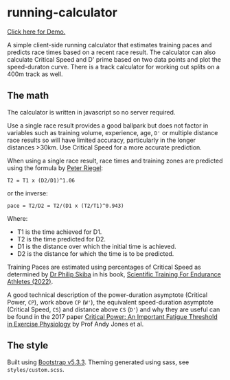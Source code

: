 # running-calculator

[Click here for Demo.](https://calculator.chironapp.com/)

A simple client-side running calculator that estimates training paces and predicts race times based on a recent race result. The calculator can also calculate Critical Speed and D' prime based on two data points and plot the speed-duraton curve. There is a track calculator for working out splits on a 400m track as well.

## The math

The calculator is written in javascript so no server required.

Use a single race result provides a good ballpark but does not factor in variables such as training volume, experience, age, `D'` or multiple distance race results so will have limited accuracy, particularly in the longer distances >30km. Use Critical Speed for a more accurate prediction.

When using a single race result, race times and training zones are predicted using the formula by [Peter Riegel](https://en.wikipedia.org/wiki/Peter_Riegel):

`T2 = T1 x (D2/D1)^1.06`

or the inverse:

`pace = T2/D2 = T2/(D1 x (T2/T1)^0.943)`

Where:

- T1 is the time achieved for D1.
- T2 is the time predicted for D2.
- D1 is the distance over which the initial time is achieved.
- D2 is the distance for which the time is to be predicted.

Training Paces are estimated using percentages of Critical Speed as determined by [Dr Philip Skiba](https://physfarm.com) in his book, [Scientific Training For Endurance Athletes (2022)](http://physfarm.com/new/?p=1438).

A good technical description of the power-duration asymptote (Critical Power, `CP`), work above `CP` (`W'`), the equivalent speed-duration asymptote (Critical Speed, `CS`) and distance above `CS` (`D'`) and why they are useful can be found in the 2017 paper [Critical Power: An Important Fatigue Threshold in Exercise Physiology](https://www.ncbi.nlm.nih.gov/pmc/articles/PMC5070974/) by Prof Andy Jones et al.

## The style

Built using [Bootstrap v5.3.3](https://getbootstrap.com/). Theming generated using sass, see `styles/custom.scss`.
